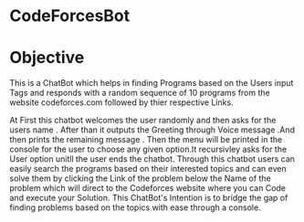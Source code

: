 # CodeForcesBot

# Objective
This is a ChatBot which helps in finding Programs based on the Users input Tags and responds with a random sequence of 10 programs from the website codeforces.com followed by thier respective Links.

At First this chatbot welcomes the user randomly and then asks for the users name . After than it outputs the Greeting through Voice message .And then prints the remaining message .
	Then the menu will be printed in the console for the user to choose any given option.It recursivley asks for the User option unitll the user ends the chatbot.
	Through this chatbot users can easily search the programs based on their interested topics and can even solve them by clicking the Link of the problem below the Name of the problem which will direct to the Codeforces website where you can Code and execute  your Solution.
	This ChatBot's Intention is to bridge the gap of finding problems based on the topics with ease through a console.
